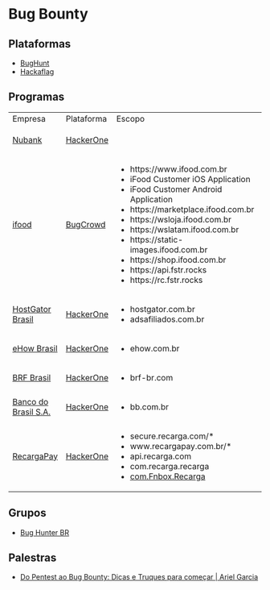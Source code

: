 # Bug Bounty

## Plataformas

- [BugHunt](https://www.bughunt.com.br/)
- [Hackaflag](https://hackaflag.com.br/bug-bounty-pesquisadores.html)

## Programas

<table>
    <tbody>
        <tr>
            <td>Empresa</td>
            <td>Plataforma</td>
            <td>Escopo</td>
            <td>Fora do Escopo</td>
        </tr>
        <tr>
            <td>
                <a href="http://nubank.com.br">Nubank</a>
            </td>
            <td>
                <a href="https://hackerone.com/nubank"> HackerOne</a>
            </td>
            <td></td>
            <td>
                <ul>
                    <li>*portal.nuinvest.com.br</li>
                </ul>
            </td>
        </tr>
        <tr>
            <td>
                <a href="https://www.ifood.com.br/">ifood</a>
            </td>
            <td>
                <a href="https://bugcrowd.com/ifood-og">BugCrowd</a>
            </td>
            <td>
                <ul>
                    <li> https://www.ifood.com.br </li>
                    <li> iFood Customer iOS Application	</li>
                    <li> iFood Customer Android Application	</li>
                    <li> https://marketplace.ifood.com.br </li>
                    <li> https://wsloja.ifood.com.br </li>
                    <li> https://wslatam.ifood.com.br </li>
                    <li> https://static-images.ifood.com.br	</li>
                    <li> https://shop.ifood.com.br </li>
                    <li> https://api.fstr.rocks	</li>
                    <li> https://rc.fstr.rocks </li>
                </ul>
            </td>
            <td>
                <li> blog-empresas.ifood.com.br	</li>  
                <li> blog-parceiros.ifood.com.br </li> 
            </td>
        </tr>
        <tr>
            <td>
                <a href="http://hostgator.com.br">HostGator Brasil</a>
            </td>
            <td>
                <a href="https://hackerone.com/hostgator_brasil"> HackerOne</a>
            </td>
            <td>
                <ul>
                    <li>hostgator.com.br</li>
                    <li>adsafiliados.com.br</li>
                </ul>
            </td>
            <td></td>
        </tr>
        <tr>
            <td>
                <a href="http://ehow.com.br">eHow Brasil</a>
            </td>
            <td>
                <a href="https://hackerone.com/ehow_brasil"> HackerOne </a>
            </td>
            <td>
                <ul>
                    <li>ehow.com.br</li>
                </ul>
            </td>
            <td></td>
        </tr>
        <tr>
            <td>
                <a href="http://www.brf-br.com">BRF Brasil</a>
            </td>
            <td>
                <a href="https://hackerone.com/brfbrasil?type=team"> HackerOne</a>
            </td>
            <td>
                <ul>
                    <li>brf-br.com</li>
                </ul>
            </td>
            <td></td>
        </tr>
        <tr>
            <td>
                <a href="http://www.bb.com.br">Banco do Brasil S.A.</a>
            </td>
            <td>
                <a href="https://hackerone.com/bancodobrasil?type=team">HackerOne</a>
            </td>
            <td>
                <ul>
                    <li>bb.com.br</li>
                </ul>
            </td>
            <td></td>
        </tr>
        <tr>
            <td>
                <a href="http://www.recargapay.com.br">RecargaPay</a>
            </td>
            <td>
                <a href="https://hackerone.com/recargapay?type=team">HackerOne</a>
            </td>
            <td>
                <ul>
                    <li>secure.recarga.com/*</li>
                    <li>www.recargapay.com.br/*</li>
                    <li>api.recarga.com</li>
                    <li>com.recarga.recarga</li>
                    <li>
                        <a href="https://itunes.apple.com/us/app/recharge-bill-payment-wallet/id815221913"> com.Fnbox.Recarga</a>
                    </li>
                </ul>
            </td>
            <td>
                <ul>
                    <li>recargaPay.com</li>
                    <li>recargapay.com.*</li>
                </ul>
            </td>
        </tr>
    </tbody>
</table>

## Grupos

- [Bug Hunter BR](https://bughuntersbr.github.io/)

## Palestras

- [Do Pentest ao Bug Bounty: Dicas e Truques para começar | Ariel Garcia](https://www.youtube.com/watch?v=BwbpGzbLscA)
